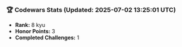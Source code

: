 ### 🏆 Codewars Stats (Updated: 2025-07-02 13:25:01 UTC)

- **Rank:** 8 kyu
- **Honor Points:** 3
- **Completed Challenges:** 1
